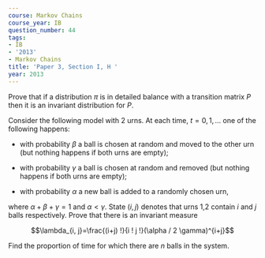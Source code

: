 ```yaml
---
course: Markov Chains
course_year: IB
question_number: 44
tags:
- IB
- '2013'
- Markov Chains
title: 'Paper 3, Section I, H '
year: 2013
---
```




Prove that if a distribution $\pi$ is in detailed balance with a transition matrix $P$ then it is an invariant distribution for $P$.

Consider the following model with 2 urns. At each time, $t=0,1, \ldots$ one of the following happens:

- with probability $\beta$ a ball is chosen at random and moved to the other urn (but nothing happens if both urns are empty);

- with probability $\gamma$ a ball is chosen at random and removed (but nothing happens if both urns are empty);

- with probability $\alpha$ a new ball is added to a randomly chosen urn,

where $\alpha+\beta+\gamma=1$ and $\alpha<\gamma$. State $(i, j)$ denotes that urns 1,2 contain $i$ and $j$ balls respectively. Prove that there is an invariant measure

$$\lambda_{i, j}=\frac{(i+j) !}{i ! j !}(\alpha / 2 \gamma)^{i+j}$$

Find the proportion of time for which there are $n$ balls in the system.